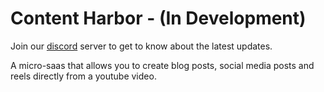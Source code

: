 # Content Harbor - (In Development)

Join our [discord](https://discord.gg/QPbtWsMtVv) server to get to know about the latest updates.

A micro-saas that allows you to create blog posts, social media posts and reels directly from a youtube video. 